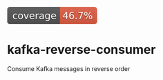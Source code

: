 [![Coverage](.github/badges/jacoco.svg)](https://github.com/TRAdEWORKS/kafka-reverse-consumer/actions/workflows/ci-develop.yml)

# kafka-reverse-consumer
Consume Kafka messages in reverse order
